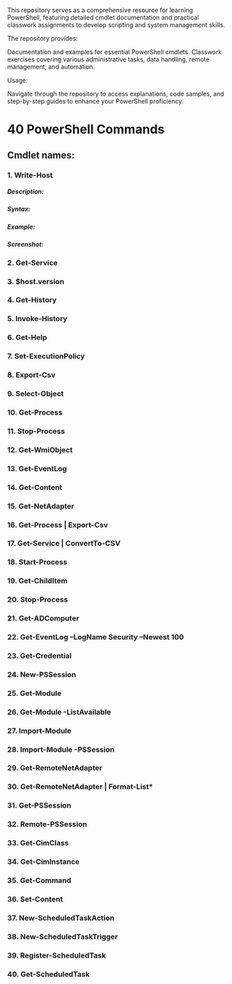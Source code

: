 This repository serves as a comprehensive resource for learning PowerShell, featuring detailed cmdlet documentation and practical classwork assignments to develop scripting and system management skills.

The repository provides:

Documentation and examples for essential PowerShell cmdlets.
Classwork exercises covering various administrative tasks, data handling, remote management, and automation.

Usage: 

Navigate through the repository to access explanations, code samples, and step-by-step guides to enhance your PowerShell proficiency.


# 40 PowerShell Commands

## Cmdlet names:

### 1. Write-Host
##### Description:
##### Syntax:
##### Example:
##### Screenshot:
### 2. Get-Service
### 3. $host.version
### 4. Get-History
### 5. Invoke-History
### 6. Get-Help
### 7. Set-ExecutionPolicy
### 8. Export-Csv
### 9. Select-Object
### 10. Get-Process
### 11. Stop-Process
### 12. Get-WmiObject
### 13. Get-EventLog
### 14. Get-Content
### 15. Get-NetAdapter
### 16. Get-Process | Export-Csv
### 17. Get-Service | ConvertTo-CSV
### 18. Start-Process
### 19. Get-ChildItem
### 20. Stop-Process
### 21. Get-ADComputer
### 22. Get-EventLog –LogName Security –Newest 100
### 23. Get-Credential
### 24. New-PSSession
### 25. Get-Module
### 26. Get-Module -ListAvailable
### 27. Import-Module
### 28. Import-Module -PSSession
### 29. Get-RemoteNetAdapter
### 30. Get-RemoteNetAdapter | Format-List*
### 31. Get-PSSession
### 32. Remote-PSSession
### 33. Get-CimClass
### 34. Get-CimInstance
### 35. Get-Command
### 36. Set-Content
### 37. New-ScheduledTaskAction
### 38. New-ScheduledTaskTrigger
### 39. Register-ScheduledTask
### 40. Get-ScheduledTask

